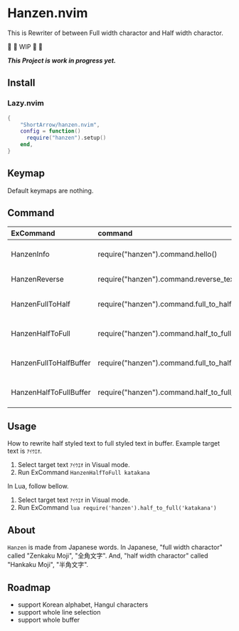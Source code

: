 # Hanzen.nvim

This is Rewriter of between Full width charactor and Half width charactor.

👷 🚧 WIP 🚧 👷

***This Project is work in progress yet.***

## Install

### Lazy.nvim

```lua
{
    "ShortArrow/hanzen.nvim",
    config = function()
      require("hanzen").setup()
    end,
}
```

## Keymap

Default keymaps are nothing.

## Command

<!-- markdownlint-disable MD013 -->
|ExCommand|command|description|options|
|:- |:- |:-:|:-:|
|HanzenInfo|require("hanzen").command.hello()|print("Hello, I am Hanzen!")||
|HanzenReverse|require("hanzen").command.reverse_text()| Rewrite text reversed ||
|HanzenFullToHalf|require("hanzen").command.full_to_half(option)| Selected text full to half|['katakana','alphabet', 'number', 'all']|
|HanzenHalfToFull|require("hanzen").command.half_to_full(option)| Selected text half to full|['katakana','alphabet', 'number', 'all']|
|HanzenFullToHalfBuffer|require("hanzen").command.full_to_half_buffer()| Selected buffer full to half||
|HanzenHalfToFullBuffer|require("hanzen").command.half_to_full_buffer()| Selected buffer half to full||
<!-- markdownlint-enable MD013 -->

## Usage

How to rewrite half styled text to full styled text in buffer.
Example target text is `ｱｲｳｴｵ`.

1. Select target text `ｱｲｳｴｵ` in Visual mode.
1. Run ExCommand `HanzenHalfToFull katakana`

In Lua, follow bellow.

1. Select target text `ｱｲｳｴｵ` in Visual mode.
1. Run ExCommand `lua require('hanzen').half_to_full('katakana')`

## About

`Hanzen` is made from Japanese words.
In Japanese, "full width charactor" called "Zenkaku Moji", "全角文字".
And, "half width charactor" called "Hankaku Moji", "半角文字".

## Roadmap

- support Korean alphabet, Hangul characters
- support whole line selection
- support whole buffer
